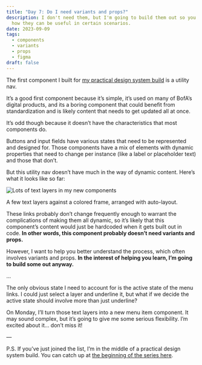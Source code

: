 ```yaml
---
title: "Day 7: Do I need variants and props?"
description: I don't need them, but I'm going to build them out so you can see
  how they can be useful in certain scenarios.
date: 2023-09-09
tags:
  - components
  - variants
  - props
  - figma
draft: false
---
```

The first component I built for [my practical design system build](https://practicaldesignsystems.com/daily/let-s-build-a-design-system/) is a utility nav. 

It’s a good first component because it’s simple, it’s used on many of BofA’s digital products, and its a boring component that could benefit from standardization and is likely content that needs to get updated all at once.

It’s odd though because it doesn’t have the characteristics that most components do. 

Buttons and input fields have various states that need to be represented and designed for. Those components have a mix of elements with dynamic properties that need to change per instance (like a label or placeholder text) and those that don’t.

But this utility nav doesn’t have much in the way of dynamic content. Here’s what it looks like so far:

![Lots of text layers in my new components](/assets/i/post-bofa-text-layers.png)

A few text layers against a colored frame, arranged with auto-layout.

These links probably don’t change frequently enough to warrant the complications of making them all dynamic, so it’s likely that this component’s content would just be hardcoded when it gets built out in code. **In other words, this component probably doesn’t need variants and props.**

However, I want to help you better understand the process, which often involves variants and props. **In the interest of helping you learn, I’m going to build some out anyway.**

…

The only obvious state I need to account for is the active state of the menu links. I could just select a layer and underline it, but what if we decide the active state should involve more than just underline? 

On Monday, I’ll turn those text layers into a new menu item component. It may sound complex, but it’s going to give me some serious flexibility. I’m excited about it… don’t miss it!

—

P.S. If you’ve just joined the list, I’m in the middle of a practical design system build. You can catch up at [the beginning of the series here](https://practicaldesignsystems.com/daily/let-s-build-a-design-system/).